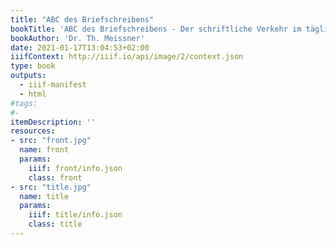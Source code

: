 ```yaml
---
title: "ABC des Briefschreibens"
bookTitle: 'ABC des Briefschreibens - Der schriftliche Verkehr im täglichen Geschäfts- und Privatverkehr'
bookAuthor: 'Dr. Th. Meissner'
date: 2021-01-17T13:04:53+02:00
iiifContext: http://iiif.io/api/image/2/context.json
type: book
outputs:
  - iiif-manifest
  - html
#tags:
#-
itemDescription: ''
resources:
- src: "front.jpg"
  name: front
  params:
    iiif: front/info.json
    class: front
- src: "title.jpg"
  name: title
  params:
    iiif: title/info.json
    class: title
---
```


